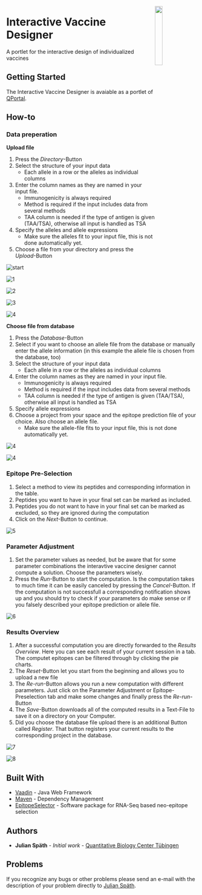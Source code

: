 <img src="/Users/spaethju/Downloads/qbic_logo.png"
     style="float: right; 
     margin-right: 10px;
     width: 20%;" />
# Interactive Vaccine Designer 

A portlet for the interactive design of individualized vaccines 

## Getting Started

The Interactive Vaccine Designer is avaiable as a portlet of [QPortal](https://portal.qbic.uni-tuebingen.de/portal/).

## How-to

### Data preperation

**Upload file**

1. Press the *Directory*-Button
2. Select the structure of your input data
	* Each allele in a row or the alleles as individual columns
3. Enter the column names as they are named in your input file.
	* Immunogenicity is always required
	* Method is required if the input includes data from several methods
	* TAA column is needed if the type of antigen is given (TAA/TSA), otherwise all input is handled as TSA 	
4. Specify the alleles and allele expressions
	* Make sure the alleles fit to your input file, this is not done automatically yet. 
5. Choose a file from your directory and press the *Upload*-Button

![start](/Users/spaethju/Desktop/vaccine_designer/start.png)

![1](/Users/spaethju/Desktop/vaccine_designer/1.png)

![2](/Users/spaethju/Desktop/vaccine_designer/2.png)

![3](/Users/spaethju/Desktop/vaccine_designer/3.png)

![4](/Users/spaethju/Desktop/vaccine_designer/4.png)

**Choose file from database**

1. Press the *Database*-Button
2. Select if you want to choose an allele file from the database or manually enter the allele information (in this example the allele file is chosen from the database, too)
3. Select the structure of your input data
	* Each allele in a row or the alleles as individual columns
3. Enter the column names as they are named in your input file.
	* Immunogenicity is always required
	* Method is required if the input includes data from several methods
	* TAA column is needed if the type of antigen is given (TAA/TSA), otherwise all input is handled as TSA 	
4. Specify allele expressions
5. Choose a project from your space and the epitope prediction file of your choice. Also choose an allele file.
	* Make sure the allele-file fits to your input file, this is not done automatically yet. 

![4](/Users/spaethju/Desktop/vaccine_designer/9.png)

![4](/Users/spaethju/Desktop/vaccine_designer/10.png)

### Epitope Pre-Selection

1. Select a method to view its peptides and corresponding information in the table.
2. Peptides you want to have in your final set can be marked as included.
3. Peptides you do not want to have in your final set can be marked as excluded, so they are ignored during the computation
4. Click on the *Next*-Button to continue.

![5](/Users/spaethju/Desktop/vaccine_designer/5.png)

### Parameter Adjustment

1. Set the parameter values as needed, but be aware that for some parameter combinations the interavtive vaccine designer cannot compute a solution. Choose the parameters wisely.
2. Press the *Run*-Button to start the computation. Is the computation takes to much time it can be easily canceled by pressing the *Cancel*-Button. If the computation is not successfull a corresponding notification shows up and you should try to check if your parameters do make sense or if you falsely described your epitope prediction or allele file.

![6](/Users/spaethju/Desktop/vaccine_designer/6.png)

### Results Overview

1. After a successful computation you are directly forwarded to the *Results Overview*. Here you can see each result of your current session in a tab. The computet epitopes can be filtered through by clicking the pie charts.
2. The *Reset*-Button let you start from the beginning and allows you to upload a new file
3. The *Re-run*-Button allows you run a new computation with different parameters. Just click on the Parameter Adjustment or Epitope-Preselection tab and make some changes and finally press the *Re-run*-Button
4. The *Save*-Button downloads all of the computed results in a Text-File to save it on a directory on your Computer.
5. Did you choose the database file upload there is an additional Button called *Register*. That button registers your current results to the corresponding project in the database.

![7](/Users/spaethju/Desktop/vaccine_designer/7.png)

![8](/Users/spaethju/Desktop/vaccine_designer/8.png)

## Built With

* [Vaadin](https://vaadin.com/) - Java Web Framework
* [Maven](https://maven.apache.org/) - Dependency Management
* [EpitopeSelector](https://hub.docker.com/r/aperim/epitopeselector/) - Software package for RNA-Seq based neo-epitope selection


## Authors

* **Julian Späth** - *Initial work* - [Quantitative Biology Center Tübingen](https://www.uni-tuebingen.de/einrichtungen/zentrale-einrichtungen/zentrum-fuer-quantitative-biologie-qbic.html)

## Problems
If you recognize any bugs or other problems please send an e-mail with the description of your problem directly to [Julian Späth](mailto:spaethju@posteo.de).